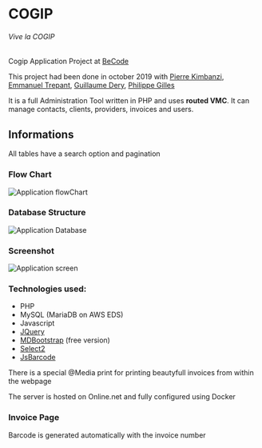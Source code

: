# COGIP
###### Vive la COGIP

Cogip Application Project at [BeCode](https://becode.org)

This project had been done in october 2019 with
[Pierre Kimbanzi](https://github.com/PierreKimbanziR),
[Emmanuel Trepant](https://github.com/manutrepant),
[Guillaume Dery](https://github.com/GuillaumeDery98),
[Philippe Gilles](https://github.com/philesgilles)

It is a full Administration Tool written in PHP and uses **routed VMC**.
It can manage contacts, clients, providers, invoices and users.

## Informations

All tables have a search option and pagination

### Flow Chart

![Application flowChart](https://github.com/philesgilles/cogip/blob/master/infos/cogip%20flowchart.png 'Application FlowChart')

### Database Structure

![Application Database](https://github.com/philesgilles/cogip/blob/master/infos/db-chart.png 'Database')

### Screenshot

![Application screen](https://github.com/philesgilles/cogip/blob/master/infos/screenshot.png 'Application screen')

### Technologies used:

- PHP
- MySQL (MariaDB on AWS EDS)
- Javascript
- [JQuery](https://jquery.com)
- [MDBootstrap](https://mdbootstrap.com/) (free version)
- [Select2](https://select2.org/)
- [JsBarcode](https://lindell.me/JsBarcode/)

There is a special @Media print for printing beautyfull invoices from within the webpage 

The server is hosted on Online.net and fully configured using Docker

### Invoice Page

Barcode is generated automatically with the invoice number
